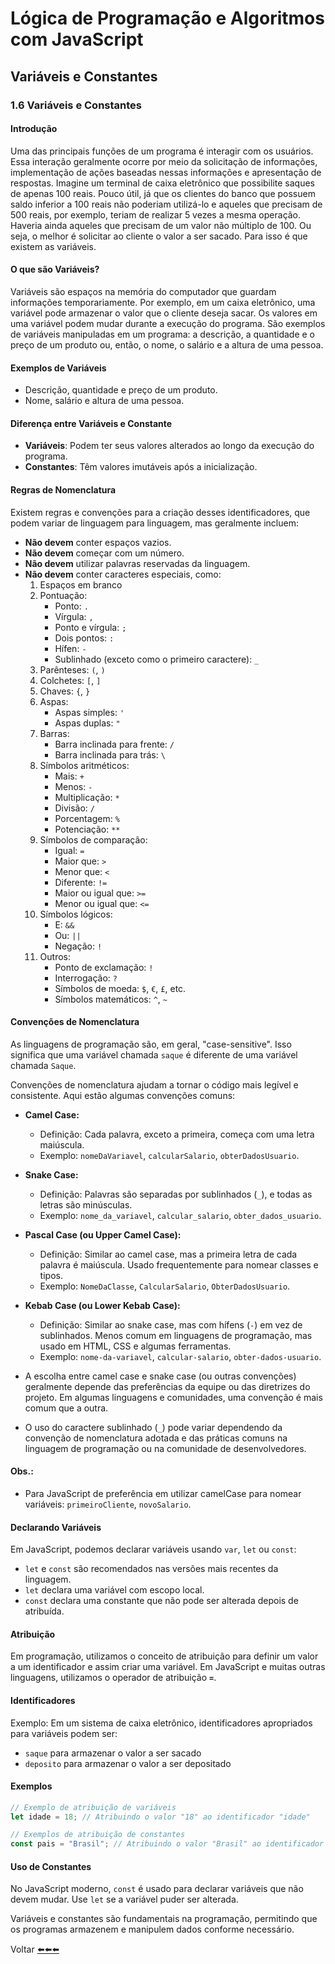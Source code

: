 # Lógica de Programação e Algoritmos com JavaScript

## Variáveis e Constantes

### 1.6 Variáveis e Constantes

#### Introdução

Uma das principais funções de um programa é interagir com os usuários. Essa interação geralmente ocorre por meio da solicitação de informações, implementação de ações baseadas nessas informações e apresentação de respostas. Imagine um terminal de caixa eletrônico que possibilite saques de apenas 100 reais. Pouco útil, já que os clientes do banco que possuem saldo inferior a 100 reais não poderiam utilizá-lo e aqueles que precisam de 500 reais, por exemplo, teriam de realizar 5 vezes a mesma operação. Haveria ainda aqueles que precisam de um valor não múltiplo de 100. Ou seja, o melhor é solicitar ao cliente o valor a ser sacado. Para isso é que existem as variáveis.

#### O que são Variáveis?

Variáveis são espaços na memória do computador que guardam informações temporariamente. Por exemplo, em um caixa eletrônico, uma variável pode armazenar o valor que o cliente deseja sacar. Os valores em uma variável podem mudar durante a execução do programa. São exemplos de variáveis manipuladas em um programa: a descrição, a quantidade e o preço de um produto ou, então, o nome, o salário e a altura de uma pessoa.

#### Exemplos de Variáveis

- Descrição, quantidade e preço de um produto.
- Nome, salário e altura de uma pessoa.

#### Diferença entre Variáveis e Constante

- **Variáveis**: Podem ter seus valores alterados ao longo da execução do programa.
- **Constantes**: Têm valores imutáveis após a inicialização.

#### Regras de Nomenclatura

Existem regras e convenções para a criação desses identificadores, que podem variar de linguagem para linguagem, mas geralmente incluem:

- **Não devem** conter espaços vazios.
- **Não devem** começar com um número.
- **Não devem** utilizar palavras reservadas da linguagem.
- **Não devem** conter caracteres especiais, como:
  1. Espaços em branco
  2. Pontuação:
     - Ponto: `.`
     - Vírgula: `,`
     - Ponto e vírgula: `;`
     - Dois pontos: `:`
     - Hífen: `-`
     - Sublinhado (exceto como o primeiro caractere): `_`
  3. Parênteses: `(`, `)`
  4. Colchetes: `[`, `]`
  5. Chaves: `{`, `}`
  6. Aspas:
     - Aspas simples: `'`
     - Aspas duplas: `"`
  7. Barras:
     - Barra inclinada para frente: `/`
     - Barra inclinada para trás: `\`
  8. Símbolos aritméticos:
     - Mais: `+`
     - Menos: `-`
     - Multiplicação: `*`
     - Divisão: `/`
     - Porcentagem: `%`
     - Potenciação: `**`
  9. Símbolos de comparação:
     - Igual: `=`
     - Maior que: `>`
     - Menor que: `<`
     - Diferente: `!=`
     - Maior ou igual que: `>=`
     - Menor ou igual que: `<=`
  10. Símbolos lógicos:
      - E: `&&`
      - Ou: `||`
      - Negação: `!`
  11. Outros:
      - Ponto de exclamação: `!`
      - Interrogação: `?`
      - Símbolos de moeda: `$`, `€`, `£`, etc.
      - Símbolos matemáticos: `^`, `~`

#### Convenções de Nomenclatura

As linguagens de programação são, em geral, "case-sensitive". Isso significa que uma variável chamada `saque` é diferente de uma variável chamada `Saque`.

Convenções de nomenclatura ajudam a tornar o código mais legível e consistente. Aqui estão algumas convenções comuns:

- **Camel Case:**
  - Definição: Cada palavra, exceto a primeira, começa com uma letra maiúscula.
  - Exemplo: `nomeDaVariavel`, `calcularSalario`, `obterDadosUsuario`.
- **Snake Case:**
  - Definição: Palavras são separadas por sublinhados (`_`), e todas as letras são minúsculas.
  - Exemplo: `nome_da_variavel`, `calcular_salario`, `obter_dados_usuario`.
- **Pascal Case (ou Upper Camel Case):**

  - Definição: Similar ao camel case, mas a primeira letra de cada palavra é maiúscula. Usado frequentemente para nomear classes e tipos.
  - Exemplo: `NomeDaClasse`, `CalcularSalario`, `ObterDadosUsuario`.

- **Kebab Case (ou Lower Kebab Case):**
  - Definição: Similar ao snake case, mas com hífens (`-`) em vez de sublinhados. Menos comum em linguagens de programação, mas usado em HTML, CSS e algumas ferramentas.
  - Exemplo: `nome-da-variavel`, `calcular-salario`, `obter-dados-usuario`.
- A escolha entre camel case e snake case (ou outras convenções) geralmente depende das preferências da equipe ou das diretrizes do projeto. Em algumas linguagens e comunidades, uma convenção é mais comum que a outra.

- O uso do caractere sublinhado (`_`) pode variar dependendo da convenção de nomenclatura adotada e das práticas comuns na linguagem de programação ou na comunidade de desenvolvedores.

#### **Obs.:**

- Para JavaScript de preferência em utilizar camelCase para nomear variáveis: `primeiroCliente`, `novoSalario`.

#### Declarando Variáveis

Em JavaScript, podemos declarar variáveis usando `var`, `let` ou `const`:

- `let` e `const` são recomendados nas versões mais recentes da linguagem.
- `let` declara uma variável com escopo local.
- `const` declara uma constante que não pode ser alterada depois de atribuída.

#### Atribuição

Em programação, utilizamos o conceito de atribuição para definir um valor a um identificador e assim criar uma variável. Em JavaScript e muitas outras linguagens, utilizamos o operador de atribuição **`=`**.

#### Identificadores

Exemplo: Em um sistema de caixa eletrônico, identificadores apropriados para variáveis podem ser:

- `saque` para armazenar o valor a ser sacado
- `deposito` para armazenar o valor a ser depositado

#### Exemplos

```javascript
// Exemplo de atribuição de variáveis
let idade = 18; // Atribuindo o valor "18" ao identificador "idade"

// Exemplos de atribuição de constantes
const pais = "Brasil"; // Atribuindo o valor "Brasil" ao identificador "pais"
```

#### Uso de Constantes

No JavaScript moderno, `const` é usado para declarar variáveis que não devem mudar. Use `let` se a variável puder ser alterada.

Variáveis e constantes são fundamentais na programação, permitindo que os programas armazenem e manipulem dados conforme necessário.

Voltar [⬅️⬅️⬅️](README.md)
